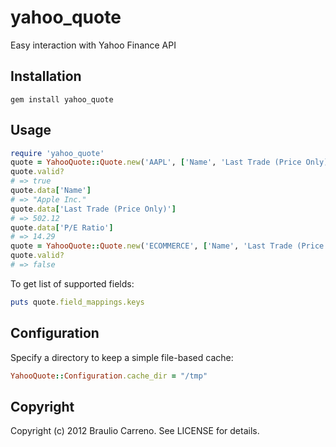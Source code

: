 # yahoo_quote

Easy interaction with Yahoo Finance API

## Installation

    gem install yahoo_quote

## Usage

```ruby
require 'yahoo_quote'
quote = YahooQuote::Quote.new('AAPL', ['Name', 'Last Trade (Price Only)', 'P/E Ratio'])
quote.valid?
# => true
quote.data['Name']
# => "Apple Inc."
quote.data['Last Trade (Price Only)']
# => 502.12
quote.data['P/E Ratio']
# => 14.29
quote = YahooQuote::Quote.new('ECOMMERCE', ['Name', 'Last Trade (Price Only)', 'P/E Ratio'])
quote.valid?
# => false
```

To get list of supported fields:

```ruby
puts quote.field_mappings.keys
````

## Configuration

Specify a directory to keep a simple file-based cache:

```ruby
YahooQuote::Configuration.cache_dir = "/tmp"
```

## Copyright

Copyright (c) 2012 Braulio Carreno. See LICENSE for details.

